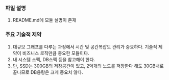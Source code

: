 ### 파일 설명
1. README.md에 모듈 설명이 존재

### 주요 기술적 제약
1. 대규모 그래프를 다루는 과정에서 시간 및 공간복잡도 관리가 중요하다. 기술적 제약이 비즈니스 로직만큼 중요한 모듈이다.
2. 내 시스템 스펙, DB스펙 등을 참고해야 한다.
3. 단, SSD는 300GB의 저장공간이 있고, 2억개의 노드를 저장한다 해도 30GB내로 끝나므로 DB용량은 크게 중요치 않다.
